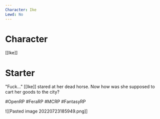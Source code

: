 ```yaml
---
Character: Ike
Lewd: No
---
```

# Character
[[Ike]]

# Starter
"Fuck..." [[Ike]] stared at her dead horse. Now how was she supposed to cart her goods to the city?

#OpenRP #FeraRP #MCRP #FantasyRP

![[Pasted image 20220723185949.png]]